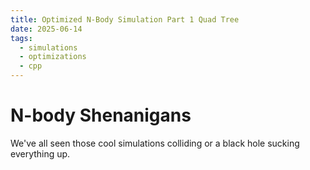 ```yaml
---
title: Optimized N-Body Simulation Part 1 Quad Tree
date: 2025-06-14
tags:
  - simulations
  - optimizations
  - cpp
---
```

# N-body Shenanigans

We've all seen those cool simulations colliding or a black hole sucking everything up.
